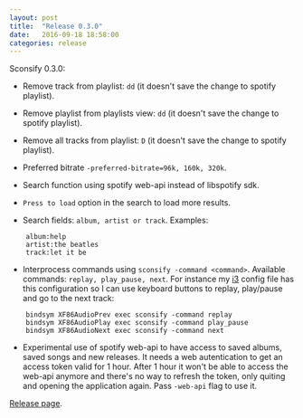 ```yaml
---
layout: post
title:  "Release 0.3.0"
date:   2016-09-18 18:58:00
categories: release
---
```

Sconsify 0.3.0:

* Remove track from playlist: `dd` (it doesn't save the change to spotify playlist).

* Remove playlist from playlists view: `dd`  (it doesn't save the change to spotify playlist).

* Remove all tracks from playlist: `D` (it doesn't save the change to spotify playlist).

* Preferred bitrate `-preferred-bitrate=96k, 160k, 320k`.

* Search function using spotify web-api instead of libspotify sdk. 

* `Press to load` option in the search to load more results.

* Search fields: `album, artist or track`. Examples:

```
    album:help
    artist:the beatles
    track:let it be
```

* Interprocess commands using `sconsify -command <command>`. Available commands: `replay, play_pause, next`. For instance my [i3](http://i3wm.org/) config file has this configuration so I can use keyboard buttons to replay, play/pause and go to the next track:

```
    bindsym XF86AudioPrev exec sconsify -command replay
    bindsym XF86AudioPlay exec sconsify -command play_pause
    bindsym XF86AudioNext exec sconsify -command next
```

* Experimental use of spotify web-api to have access to saved albums, saved songs and new releases. It needs a web autentication to get an access token valid for 1 hour. After 1 hour it won't be able to access the web-api anymore and there's no way to refresh the token, only quiting and opening the application again. Pass `-web-api` flag to use it.


[Release page][release-page].

[release-page]:      https://github.com/fabiofalci/sconsify/releases/tag/v0.3.0

